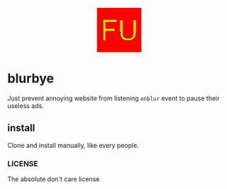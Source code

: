 <p align="center">
  <img src="icon.png" />
</p>

# blurbye

Just prevent annoying website from listening `onblur` event to pause their useless ads.

## install

Clone and install manually, like every people.

### LICENSE

The absolute don't care license
